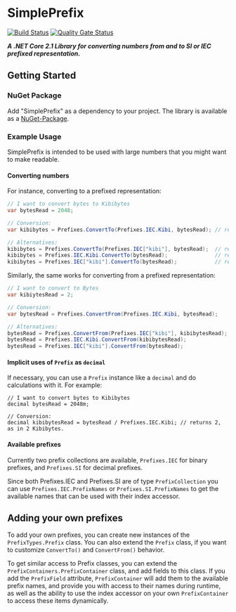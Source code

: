 # SimplePrefix
[![Build Status](https://travis-ci.org/pichlermarc/SimplePrefix.svg?branch=master)](https://travis-ci.org/pichlermarc/SimplePrefix) [![Quality Gate Status](https://sonarcloud.io/api/project_badges/measure?project=pichlermarc_SimplePrefix&metric=alert_status)](https://sonarcloud.io/dashboard?id=pichlermarc_SimplePrefix)

***A .NET Core 2.1 Library for converting numbers from and to SI or IEC prefixed representation.***

## Getting Started

### NuGet Package
Add "SimplePrefix" as a dependency to your project. The library is available as a [NuGet-Package](https://www.nuget.org/packages/SimplePrefix/).

### Example Usage

SimplePrefix is intended to be used with large numbers that you might want to make readable. 


#### Converting numbers
For instance, converting to a prefixed representation:

```c#
// I want to convert bytes to Kibibytes
var bytesRead = 2048;

// Conversion:
var kibibytes = Prefixes.ConvertTo(Prefixes.IEC.Kibi, bytesRead); // returns 2, as in 2 Kibibytes

// Alternatives:
kibibytes = Prefixes.ConvertTo(Prefixes.IEC["kibi"], bytesRead);  // returns 2, as in 2 Kibibytes
kibibytes = Prefixes.IEC.Kibi.ConvertTo(bytesRead);               // returns 2, as in 2 Kibibytes
kibibytes = Prefixes.IEC["kibi"].ConvertTo(bytesRead);            // returns 2, as in 2 Kibibytes
```

Similarly, the same works for converting from a prefixed representation:

```c#
// I want to convert to Bytes
var kibiytesRead = 2;

// Conversion:
var bytesRead = Prefixes.ConvertFrom(Prefixes.IEC.Kibi, bytesRead);    // returns 2048, as in 2048 Bytes

// Alternatives:
bytesRead = Prefixes.ConvertFrom(Prefixes.IEC["kibi"], kibibytesRead); // returns 2048, as in 2048 Bytes
bytesRead = Prefixes.IEC.Kibi.ConvertFrom(kibibytesRead);              // returns 2048, as in 2048 Bytes
bytesRead = Prefixes.IEC["kibi"].ConvertFrom(bytesRead);               // returns 2048, as in 2048 Bytes
```

#### Implicit uses of `Prefix` as `decimal`

If necessary, you can use a `Prefix` instance like a `decimal` and do calculations with it. For example:

```
// I want to convert bytes to Kibibytes
decimal bytesRead = 2048m;

// Conversion:
decimal kibibytesRead = bytesRead / Prefixes.IEC.Kibi; // returns 2, as in 2 Kibibytes.
```


#### Available prefixes

Currently two prefix collections are available, `Prefixes.IEC` for binary prefixes, and `Prefixes.SI` for decimal prefixes.

Since both Prefixes.IEC and Prefixes.SI are of type `PrefixCollection` you can use ```Prefixes.IEC.PrefixNames``` or ```Prefixes.SI.PrefixNames``` to get the available names that can be used with their index accessor.

## Adding your own prefixes

To add your own prefixes, you can create new instances of the `PrefixTypes.Prefix` class. You can also extend the `Prefix` class, if you want to customize `ConvertTo()` and `ConvertFrom()` behavior.

To get similar access to Prefix classes, you can extend the `PrefixContainers.PrefixContainer` class, and add fields to this class. If you add the `PrefixField` attribute, `PrefixContainer` will add them to the available prefix names, and provide you with access to their names during runtime, as well as the ability to use the index accessor on your own `PrefixContainer` to access these items dynamically.

